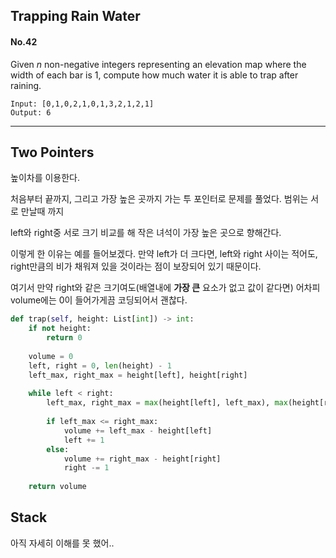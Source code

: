 ## Trapping Rain Water
#### No.42

Given _n_ non-negative integers representing an elevation map where the width of each bar is 1, compute how much water it is able to trap after raining.

```
Input: [0,1,0,2,1,0,1,3,2,1,2,1]
Output: 6
```

---

## Two Pointers
높이차를 이용한다.

처음부터 끝까지, 그리고 가장 높은 곳까지 가는 투 포인터로 문제를 풀었다.
범위는 서로 만날때 까지

left와 right중 서로 크기 비교를 해 작은 녀석이 가장 높은 곳으로 향해간다.

이렇게 한 이유는 예를 들어보겠다.
만약 left가 더 크다면, left와 right 사이는 적어도, right만큼의 비가 채워져 있을 것이라는 점이 보장되어 있기 때문이다.

여기서 만약 right와 같은 크기여도(배열내에 **가장 큰** 요소가 없고 값이 같다면) 어차피 volume에는 0이 들어가게끔 코딩되어서 괜찮다.

``` python
def trap(self, height: List[int]) -> int:
    if not height:
        return 0
        
    volume = 0
    left, right = 0, len(height) - 1
    left_max, right_max = height[left], height[right]
        
    while left < right:
        left_max, right_max = max(height[left], left_max), max(height[right], right_max)
            
        if left_max <= right_max:
            volume += left_max - height[left]
            left += 1
        else:
            volume += right_max - height[right]
            right -= 1
            
    return volume
```

## Stack
아직 자세히 이해를 못 했어..